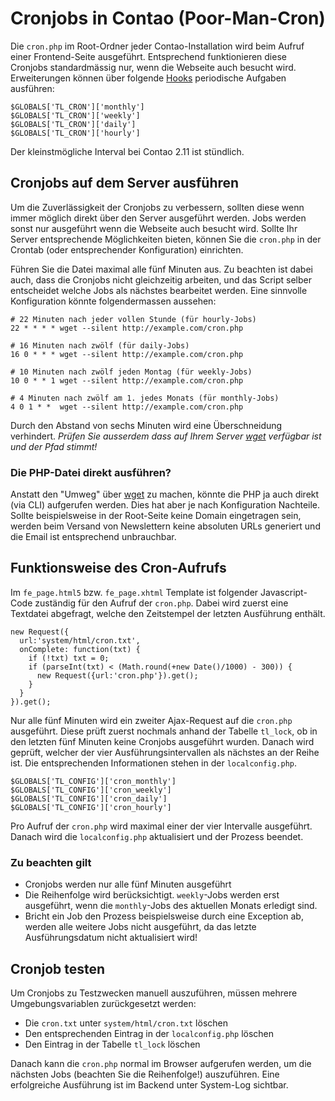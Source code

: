 # Cronjobs in Contao (Poor-Man-Cron)

Die `cron.php` im Root-Ordner jeder Contao-Installation wird beim Aufruf einer
Frontend-Seite ausgeführt. Entsprechend funktionieren diese Cronjobs
standardmässig nur, wenn die Webseite auch besucht wird. Erweiterungen können
über folgende [Hooks][1] periodische Aufgaben ausführen:

```{.php}
$GLOBALS['TL_CRON']['monthly']
$GLOBALS['TL_CRON']['weekly']
$GLOBALS['TL_CRON']['daily']
$GLOBALS['TL_CRON']['hourly']
```

Der kleinstmögliche Interval bei Contao 2.11 ist stündlich.


## Cronjobs auf dem Server ausführen

Um die Zuverlässigkeit der Cronjobs zu verbessern, sollten diese wenn immer
möglich direkt über den Server ausgeführt werden. Jobs werden sonst nur
ausgeführt wenn die Webseite auch besucht wird. Sollte Ihr Server entsprechende
Möglichkeiten bieten, können Sie die `cron.php` in der Crontab (oder
entsprechender Konfiguration) einrichten.

Führen Sie die Datei maximal alle fünf Minuten aus. Zu beachten ist dabei auch,
dass die Cronjobs nicht gleichzeitig arbeiten, und das Script selber entscheidet
welche Jobs als nächstes bearbeitet werden. Eine sinnvolle Konfiguration könnte
folgendermassen aussehen:

```
# 22 Minuten nach jeder vollen Stunde (für hourly-Jobs)
22 * * * * wget --silent http://example.com/cron.php

# 16 Minuten nach zwölf (für daily-Jobs)
16 0 * * * wget --silent http://example.com/cron.php

# 10 Minuten nach zwölf jeden Montag (für weekly-Jobs)
10 0 * * 1 wget --silent http://example.com/cron.php

# 4 Minuten nach zwölf am 1. jedes Monats (für monthly-Jobs)
4 0 1 * *  wget --silent http://example.com/cron.php
```

Durch den Abstand von sechs Minuten wird eine Überschneidung verhindert.
*Prüfen Sie ausserdem dass auf Ihrem Server [wget][2] verfügbar ist und der
Pfad stimmt!*


### Die PHP-Datei direkt ausführen?

Anstatt den "Umweg" über [wget][2] zu machen, könnte die PHP ja auch direkt
(via CLI) aufgerufen werden. Dies hat aber je nach Konfiguration Nachteile.
Sollte beispielsweise in der Root-Seite keine Domain eingetragen sein, werden
beim Versand von Newslettern keine absoluten URLs generiert und die Email ist
entsprechend unbrauchbar.


## Funktionsweise des Cron-Aufrufs

Im `fe_page.html5` bzw. `fe_page.xhtml` Template ist folgender Javascript-Code
zuständig für den Aufruf der `cron.php`. Dabei wird zuerst eine Textdatei
abgefragt, welche den Zeitstempel der letzten Ausführung enthält.

```{.js}
new Request({
  url:'system/html/cron.txt',
  onComplete: function(txt) {
    if (!txt) txt = 0;
    if (parseInt(txt) < (Math.round(+new Date()/1000) - 300)) {
      new Request({url:'cron.php'}).get();
    }
  }
}).get();
```

Nur alle fünf Minuten wird ein zweiter Ajax-Request auf die `cron.php`
ausgeführt. Diese prüft zuerst nochmals anhand der Tabelle `tl_lock`,
ob in den letzten fünf Minuten keine Cronjobs ausgeführt wurden.
Danach wird geprüft, welcher der vier Ausführungsintervallen als nächstes
an der Reihe ist. Die entsprechenden Informationen stehen in der
`localconfig.php`.

```{.php}
$GLOBALS['TL_CONFIG']['cron_monthly']
$GLOBALS['TL_CONFIG']['cron_weekly']
$GLOBALS['TL_CONFIG']['cron_daily']
$GLOBALS['TL_CONFIG']['cron_hourly']
```

Pro Aufruf der `cron.php` wird maximal einer der vier Intervalle ausgeführt.
Danach wird die `localconfig.php` aktualisiert und der Prozess beendet.


### Zu beachten gilt

- Cronjobs werden nur alle fünf Minuten ausgeführt
- Die Reihenfolge wird berücksichtigt. `weekly`-Jobs werden erst ausgeführt, wenn die `monthly`-Jobs des aktuellen Monats erledigt sind.
- Bricht ein Job den Prozess beispielsweise durch eine Exception ab, werden
alle weitere Jobs nicht ausgeführt, da das letzte Ausführungsdatum nicht
aktualisiert wird!


## Cronjob testen

Um Cronjobs zu Testzwecken manuell auszuführen, müssen mehrere
Umgebungsvariablen zurückgesetzt werden:

- Die `cron.txt` unter `system/html/cron.txt` löschen
- Den entsprechenden Eintrag in der `localconfig.php` löschen
- Den Eintrag in der Tabelle `tl_lock` löschen

Danach kann die `cron.php` normal im Browser aufgerufen werden, um die
nächsten Jobs (beachten Sie die Reihenfolge!) auszuführen. Eine erfolgreiche
Ausführung ist im Backend unter System-Log sichtbar.

[1]: Hooks-in-Contao.md
[2]: http://de.wikipedia.org/wiki/Wget
